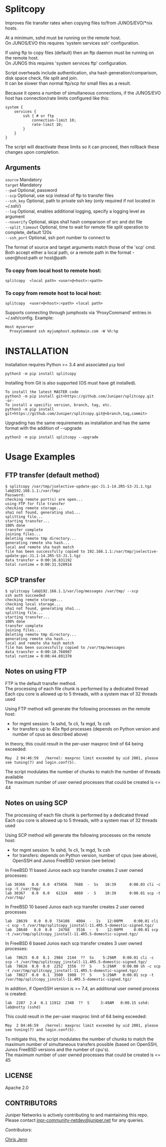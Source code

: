 # Splitcopy

Improves file transfer rates when copying files to/from JUNOS/EVO/\*nix hosts.
  
At a minimum, sshd must be running on the remote host.  
On JUNOS/EVO this requires 'system services ssh' configuration.  

If using ftp to copy files (default) then an ftp daemon must be running on the remote host.   
On JUNOS this requires 'system services ftp' configuration.  

Script overheads include authentication, sha hash generation/comparison, disk space check, file split and join.  
It can be slower than normal ftp/scp for small files as a result.

Because it opens a number of simultaneous connections,
if the JUNOS/EVO host has connection/rate limits configured like this:

```
system {
    services {
        ssh { # or ftp
            connection-limit 10;
            rate-limit 10;
        }
    }
}
```

The script will deactivate these limits so it can proceed, then rollback these changes upon completion.  

## Arguments 

`source`     Mandatory  
`target`     Mandatory  
`--pwd`      Optional, password  
`--scp`      Optional, use scp instead of ftp to transfer files  
`--ssh_key`  Optional, path to private ssh key (only required if not located in ~/.ssh/)  
`--log`      Optional, enables additional logging, specify a logging level as argument  
`--noverify` Optional, skips sha1 hash comparison of src and dst file  
`--split_timeout` Optional, time to wait for remote file split operation to complete, default 120s  
`--ssh_port` Optional, ssh port number to connect to  

The format of source and target arguments match those of the 'scp' cmd.  
Both accept either a local path, or a remote path in the format - user@host:path or host@path  

### To copy from local host to remote host:
    splitcopy  <local path> <user>@<host>:<path>
### To copy from remote host to local host:
    splitcopy  <user>@<host>:<path> <local path>

Supports connecting through jumphosts via 'ProxyCommand' entries in ~/.ssh/config. Example:  
```
Host myserver  
  ProxyCommand ssh myjumphost.mydomain.com -W %h:%p
```

# INSTALLATION

Installation requires Python >= 3.4 and associated `pip` tool  

    python3 -m pip install splitcopy

Installing from Git is also supported (OS must have git installed).

    To install the latest MASTER code
    python3 -m pip install git+https://github.com/Juniper/splitcopy.git
    -or-
    To install a specific version, branch, tag, etc.
    python3 -m pip install git+https://github.com/Juniper/splitcopy.git@<branch,tag,commit>

Upgrading has the same requirements as installation and has the same format with the addition of --upgrade

    python3 -m pip install splitcopy --upgrade


# Usage Examples 
## FTP transfer (default method)

```
$ splitcopy /var/tmp/jselective-update-ppc-J1.1-14.2R5-S3-J1.1.tgz lab@192.168.1.1:/var/tmp/
Password:
checking remote port(s) are open...
using FTP for file transfer
checking remote storage...
sha1 not found, generating sha1...
splitting file...
starting transfer...
100% done
transfer complete
joining files...
deleting remote tmp directory...
generating remote sha hash...
local and remote sha hash match
file has been successfully copied to 192.168.1.1:/var/tmp/jselective-update-ppc-J1.1-14.2R5-S3-J1.1.tgz
data transfer = 0:00:16.831192
total runtime = 0:00:31.520914
```

## SCP transfer

```
$ splitcopy lab@192.168.1.1/var/log/messages /var/tmp/ --scp  
ssh auth succeeded
checking remote storage...
checking local storage...
sha1 not found, generating sha1...
splitting file...
starting transfer...
100% done
transfer complete
joining files...
deleting remote tmp directory...
generating remote sha hash...
local and remote sha hash match
file has been successfully copied to /var/tmp/messages
data transfer = 0:00:18.768987
total runtime = 0:00:44.891370
```

## Notes on using FTP

FTP is the default transfer method.  
The processing of each file chunk is performed by a dedicated thread  
Each cpu core is allowed up to 5 threads, with a system max of 32 threads used  

Using FTP method will generate the following processes on the remote host:
- for mgmt session: 1x sshd, 1x cli, 1x mgd, 1x csh
- for transfers: up to 40x ftpd processes (depends on Python version and number of cpus as described above)

In theory, this could result in the per-user maxproc limit of 64 being exceeded:
```
May  2 04:46:59   /kernel: maxproc limit exceeded by uid 2001, please see tuning(7) and login.conf(5).
```
The script modulates the number of chunks to match the number of threads available   
The maximum number of user owned processes that could be created is <= 44

## Notes on using SCP

The processing of each file chunk is performed by a dedicated thread  
Each cpu core is allowed up to 5 threads, with a system max of 32 threads used  

Using SCP method will generate the following processes on the remote host:
- for mgmt session: 1x sshd, 1x cli, 1x mgd, 1x csh
- for transfers:  depends on Python version, number of cpus (see above), OpenSSH and Junos FreeBSD version (see below)

In FreeBSD 11 based Junos each scp transfer creates 2 user owned processes: 
```
lab 30366   0.0  0.0  475056   7688  -  Ss   10:39      0:00.03 cli -c scp -t /var/tmp/
lab 30367   0.0  0.0   61324   4860  -  S    10:39      0:00.01 scp -t /var/tmp/
```
In FreeBSD 10 based Junos each scp transfer creates 2 user owned processes
```
lab  28639   0.0  0.0  734108   4004  -  Is   12:00PM     0:00.01 cli -c scp -t /var/tmp/splitcopy_jinstall-11.4R5.5-domestic-signed.tgz/
lab  28640   0.0  0.0   24768   3516  -  S    12:00PM     0:00.01 scp -t /var/tmp/splitcopy_jinstall-11.4R5.5-domestic-signed.tgz/
```
In FreeBSD 6 based Junos each scp transfer creates 3 user owned processes: 
```
lab  78625  0.0  0.1  2984  2144  ??  Ss    5:29AM   0:00.01 cli -c scp -t /var/tmp/splitcopy_jinstall-11.4R5.5-domestic-signed.tgz/  
lab  78626  0.0  0.0  2252  1556  ??  S     5:29AM   0:00.00 sh -c scp -t /var/tmp/splitcopy_jinstall-11.4R5.5-domestic-signed.tgz/  
lab  78627  0.0  0.1  3500  1908  ??  S     5:29AM   0:00.01 scp -t /var/tmp/splitcopy_jinstall-11.4R5.5-domestic-signed.tgz/  
```
In addition, if OpenSSH version is >= 7.4, an additional user owned process is created:
```
lab  2287  2.4  0.1 11912  2348  ??  S     3:49AM   0:00.15 sshd: lab@notty (sshd)
```
This could result in the per-user maxproc limit of 64 being exceeded:
```
May  2 04:46:59   /kernel: maxproc limit exceeded by uid 2001, please see tuning(7) and login.conf(5).
```
To mitigate this, the script modulates the number of chunks to match the maximum number of simultaneous transfers possible (based on OpenSSH, Junos FreeBSD versions and the number of cpu's).  
The maximum number of user owned processes that could be created is <= 45



## LICENSE

Apache 2.0

## CONTRIBUTORS

Juniper Networks is actively contributing to and maintaining this repo. Please contact jnpr-community-netdev@juniper.net for any queries.

*Contributors:*

[Chris Jenn](https://github.com/ipmonk)
